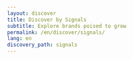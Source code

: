 ```yaml
---
layout: discover
title: Discover by Signals
subtitle: Explore brands poised to grow
permalink: /en/discover/signals/
lang: en
discovery_path: signals
---
```

